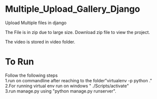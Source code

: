 # Multiple_Upload_Gallery_Django
Upload Multiple files in django
<br>

The File is in zip due to large size. Download zip file to view the project.<br>

The video is stored in video folder.<br>

# To Run
Follow the following steps<br>
1.run on commandline after reaching to the folder"virtualenv -p python ."<br>
2.For running virtual env run on windows " ./Scripts/activate"<br>
3.run manage.py using "python manage.py runserver".<br>
